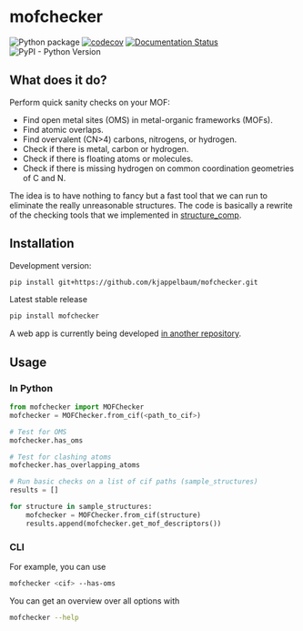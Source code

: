 # mofchecker

[//]: # "Badges"

![Python package](https://github.com/kjappelbaum/omsdetector/workflows/Python%20package/badge.svg)
[![codecov](https://codecov.io/gh/kjappelbaum/mofchecker/branch/master/graph/badge.svg?token=TQ82D3PFIU)](https://codecov.io/gh/kjappelbaum/mofchecker)
[![Documentation Status](https://readthedocs.org/projects/mofchecker/badge/?version=latest)](https://mofchecker.readthedocs.io/en/latest/?badge=latest)
![PyPI - Python Version](https://img.shields.io/pypi/pyversions/mofchecker)

## What does it do?

Perform quick sanity checks on your MOF:

- Find open metal sites (OMS) in metal-organic frameworks (MOFs).
- Find atomic overlaps.
- Find overvalent (CN>4) carbons, nitrogens, or hydrogen.
- Check if there is metal, carbon or hydrogen.
- Check if there is floating atoms or molecules.
- Check if there is missing hydrogen on common coordination geometries of C and N.

The idea is to have nothing to fancy but a fast tool that we can run to eliminate the really unreasonable structures. The code is basically a rewrite of the checking tools that we implemented in [structure_comp](https://github.com/kjappelbaum/structure_comp).

## Installation

Development version:

```bash
pip install git+https://github.com/kjappelbaum/mofchecker.git
```

Latest stable release

```bash
pip install mofchecker
```
A web app is currently being developed [in another repository](https://github.com/kjappelbaum/webmofchecker).

## Usage

### In Python

```python
from mofchecker import MOFChecker
mofchecker = MOFChecker.from_cif(<path_to_cif>)

# Test for OMS
mofchecker.has_oms

# Test for clashing atoms
mofchecker.has_overlapping_atoms

# Run basic checks on a list of cif paths (sample_structures)
results = []

for structure in sample_structures:
    mofchecker = MOFChecker.from_cif(structure)
    results.append(mofchecker.get_mof_descriptors())
```

### CLI

For example, you can use

```bash
mofchecker <cif> --has-oms
```

You can get an overview over all options with

```bash
mofchecker --help
```
